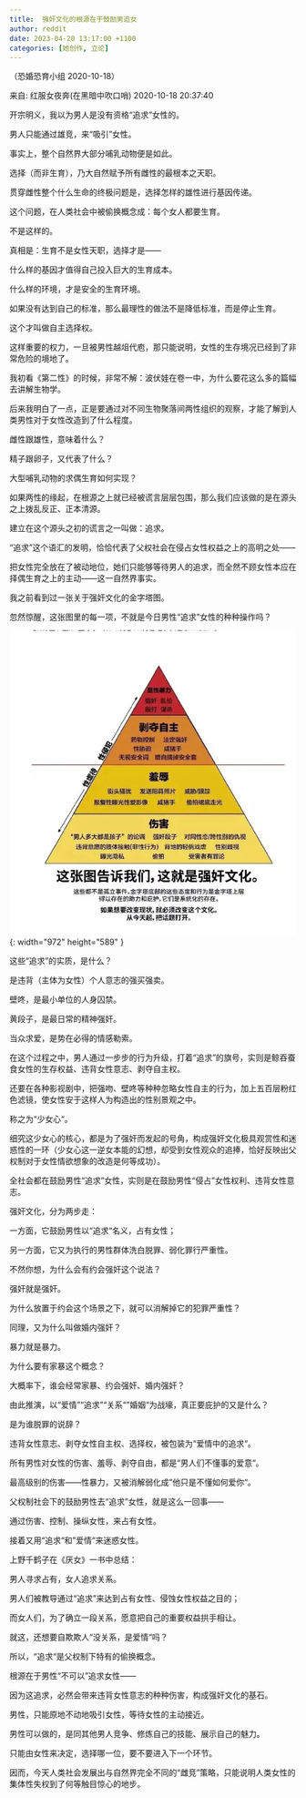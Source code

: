 ```yaml
---
title:  强奸文化的根源在于鼓励男追女
author: reddit
date: 2023-04-20 13:17:00 +1100
categories: [她创作, 立论]
---
```


（恐婚恐育小组 2020-10-18）

来自: 红服女夜奔(在黑暗中吹口哨)  2020-10-18 20:37:40

开宗明义，我以为男人是没有资格“追求”女性的。

男人只能通过雄竞，来“吸引”女性。

事实上，整个自然界大部分哺乳动物便是如此。

选择（而非生育），乃大自然赋予所有雌性的最根本之天职。

贯穿雌性整个什么生命的终极问题是，选择怎样的雄性进行基因传递。

这个问题，在人类社会中被偷换概念成：每个女人都要生育。

不是这样的。

真相是：生育不是女性天职，选择才是——

什么样的基因才值得自己投入巨大的生育成本。

什么样的环境，才是安全的生育环境。

如果没有达到自己的标准，那么最理性的做法不是降低标准，而是停止生育。

这个才叫做自主选择权。

这样重要的权力，一旦被男性越俎代庖，那只能说明，女性的生存境况已经到了非常危险的境地了。

我初看《第二性》的时候，非常不解：波伏娃在卷一中，为什么要花这么多的篇幅去讲解生物学。

后来我明白了一点，正是要通过对不同生物聚落间两性组织的观察，才能了解到人类男性对于女性改造到了什么程度。

雌性跟雄性，意味着什么？

精子跟卵子，又代表了什么？

大型哺乳动物的求偶生育如何实现？

如果两性的缘起，在根源之上就已经被谎言层层包围，那么我们应该做的是在源头之上拨乱反正、正本清源。

建立在这个源头之初的谎言之一叫做：追求。

“追求”这个语汇的发明，恰恰代表了父权社会在侵占女性权益之上的高明之处——

把女性完全放在了被动地位，她们只能够等待男人的追求，而全然不顾女性本应在择偶生育之上的主动——这一自然界事实。

我之前看到过一张关于强奸文化的金字塔图。

忽然惊醒，这张图里的每一项，不就是今日男性“追求”女性的种种操作吗？

![photo](/assets/img/20230420/1.jpg){: width="972" height="589" }

这些“追求”的实质，是什么？

是违背（主体为女性）个人意志的强买强卖。

壁咚，是最小单位的人身囚禁。

黄段子，是最日常的精神强奸。

当众求爱，是势在必得的情感勒索。

在这个过程之中，男人通过一步步的行为升级，打着“追求”的旗号，实则是鲸吞蚕食女性的生存权益、违背女性意志、剥夺自主权。

还要在各种影视剧中，把强吻、壁咚等种种忽略女性自主的行为，加上五百层粉红色滤镜，使女性安于这样人为构造出的性别景观之中。

称之为“少女心“。

细究这少女心的核心，都是为了强奸而发起的号角，构成强奸文化极具观赏性和迷惑性的一环（少女心这一逆女本能的幻想，却受到女性观众的追捧，恰好反映出父权制对于女性情欲想象的改造是何等成功）。

全社会都在鼓励男性“追求”女性，实则是在鼓励男性“侵占”女性权利、违背女性意志。

强奸文化，分为两步走：

一方面，它鼓励男性以“追求“名义，占有女性；

另一方面，它又为执行的男性群体洗白脱罪、弱化罪行严重性。

不然你想，为什么会有约会强奸这个说法？

强奸就是强奸。

为什么放置于约会这个场景之下，就可以消解掉它的犯罪严重性？

同理，又为什么叫做婚内强奸？

暴力就是暴力。

为什么要有家暴这个概念？

大概率下，谁会经常家暴、约会强奸、婚内强奸？

由此推演，以“爱情”“追求”“关系“”婚姻“为战壕，真正要庇护的又是什么？

是为谁脱罪的说辞？

违背女性意志、剥夺女性自主权、选择权，被包装为“爱情中的追求“。

所有男性对女性的伤害、羞辱、剥夺自由，都是“男人们不懂事的爱意“。

最高级别的伤害——性暴力，又被消解弱化成”他只是不懂如何爱你“。

父权制社会下的鼓励男性去“追求”女性，就是这么一回事——

通过伤害、控制、操纵女性，来占有女性。

接着又用“追求“和”爱情“来迷惑女性。

上野千鹤子在《厌女》一书中总结：

男人寻求占有，女人追求关系。

男人们被教导通过“追求”来达到占有女性、侵蚀女性权益之目的；

而女人们，为了确立一段关系，愿意把自己的重要权益拱手相让。

就这，还想要自欺欺人“没关系，是爱情“吗？

所以，“追求“是父权制下特有的偷换概念。

根源在于男性“不可以”追求女性——

因为这追求，必然会带来违背女性意志的种种伤害，构成强奸文化的基石。

男性，只能原地不动地吸引女性，等待女性的主动接近。

男性可以做的，是同其他男人竞争、修炼自己的技能、展示自己的魅力。

只能由女性来决定，选择哪一位，要不要进入下一个环节。

因而，今天人类社会发展出与自然界完全不同的“雌竞”策略，只能说明人类女性的集体性失权到了何等触目惊心的地步。
